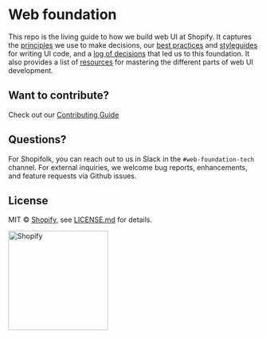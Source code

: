 # Web foundation

This repo is the living guide to how we build web UI at Shopify. It captures the [principles](Principles) we use to make decisions, our [best practices](Best%20practices) and [styleguides](Styleguides) for writing UI code, and a [log of decisions](Decision%20records) that led us to this foundation. It also provides a list of [resources](Resources) for mastering the different parts of web UI development.

## Want to contribute?

Check out our [Contributing Guide](./.github/CONTRIBUTING.md)

## Questions?

For Shopifolk, you can reach out to us in Slack in the `#web-foundation-tech` channel. For external inquiries, we welcome bug reports, enhancements, and feature requests via Github issues.

## License

MIT &copy; [Shopify](https://shopify.com/), see [LICENSE.md](LICENSE.md) for details.

<a href="http://www.shopify.com/"><img src="https://cdn.shopify.com/assets2/brand-assets/shopify-logo-main-8ee1e0052baf87fd9698ceff7cbc01cc36a89170212ad227db3ff2706e89fd04.svg" alt="Shopify" width="200" /></a>
